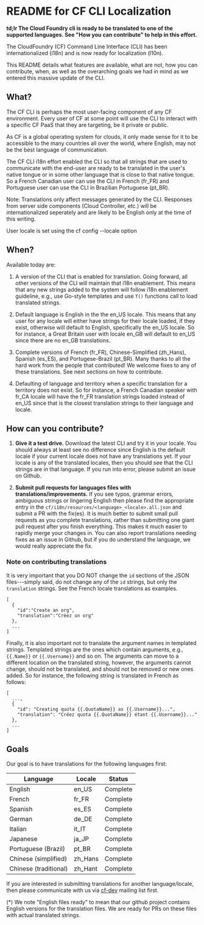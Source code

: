 # README for CF CLI Localization

__td;lr  The Cloud Foundry cli is ready to be translated to one of the supported languages. See "How you can contribute" to help in this effort.__

The CloudFoundry (CF) Command Line Interface (CLI) has been internationalized (i18n) and is now ready for localization (l10n).

This README details what features are available, what are not, how you can contribute, when, as well as the overarching goals we had in mind as we entered this massive update of the CLI.

## What?

The CF CLI is perhaps the most user-facing component of any CF environment. Every user of CF at some point will use the CLI to interact with a specific CF PaaS that they are targeting, be it private or public.

As CF is a global operating system for clouds, it only made sense for it to be accessible to the many countries all over the world, where English, may not be the best language of communication.

The CF CLI i18n effort enabled the CLI so that all strings that are used to communicate with the end-user are ready to be translated in the user's native tongue or in some other language that is close to that native tongue. So a French Canadian user can use the CLI in French (fr_FR) and Portuguese user can use the CLI in Brazilian Portuguese (pt_BR).

Note: Translations only affect messages generated by the CLI. Responses from server side components (Cloud Controller, etc.) will be internationalized seperately and are likely to be English only at the time of this writing.

User locale is set using the cf config --locale option

## When?

Available today are:

1. A version of the CLI that is enabled for translation. Going forward, all other versions of the CLI will maintain that i18n enablement. This means that any new strings added to the system will follow i18n enablement guideline, e.g., use Go-style templates and use `T()` functions call to load translated strings.

2. Default language is English in the the en_US locale. This means that any user for any locale will either have strings for their locale loaded, if they exist, otherwise will default to English, specifically the en_US locale. So for instance, a Great Britain user with locale en_GB will default to en_US since there are no en_GB translations.

3. Complete versions of French (fr_FR), Chinese-Simplified (zh_Hans), Spanish (es_ES), and Portugese-Brazil (pt_BR). Many thanks to all the hard work from the people that contributed! We welcome fixes to any of these translations. See next sections on how to contribute.

4. Defaulting of language and territory when a specific translation for a territory does not exist. So for instance, a French Canadian speaker with fr_CA locale will have the fr_FR translation strings loaded instead of en_US since that is the closest translation strings to their language and locale.

## How can you contribute?

1. __Give it a test drive.__ Download the latest CLI and try it in your locale. You should always at least see no difference since English is the default locale if your current locale does not have any translations yet. If your locale is any of the translated locales, then you should see that the CLI strings are in that language. If you run into error, please submit an issue on Github.

2. __Submit pull requests for languages files with translations/improvements.__ If you see typos, grammar errors, ambiguous strings or lingering English then please find the appropriate entry in the `cf/i18n/resources/<language>_<locale>.all.json` and submit a PR with the fix(es).  It is much better to submit small pull requests as you complete translations, rather than submitting one giant pull request after you finish everything.  This makes it much easier to rapidly merge your changes in.  You can also report translations needing fixes as an issue in Github, but if you do understand the language, we would really appreciate the fix.

### Note on contributing translations

It is very important that you DO NOT change the `id` sections of the JSON files---simply said, do not change any of the `id` strings, but only the `translation` strings. See the French locale translations as examples.

```
[
  {
    "id":"Create an org",
    "translation":"Créez un org"
  },
  ...
]
```

Finally, it is also important not to translate the argument names in templated strings. Templated strings are the ones which contain arguments, e.g., `{{.Name}}` or `{{.Username}}` and so on. The arguments can move to a different location on the translated string, however, the arguments cannot change, should not be translated, and should not be removed or new ones added. So for instance, the following string is translated in French as follows:

```
[
  ...,
  {
    "id": "Creating quota {{.QuotaName}} as {{.Username}}...",
    "translation": "Créez quota {{.QuotaName}} étant {{.Username}}..."
  },
  ...
]
```

## Goals

Our goal is to have translations for the following languages first:

| Language              | Locale | Status     |
|-----------------------|--------|------------|
| English               | en_US  | Complete   |
| French                | fr_FR  | Complete   |
| Spanish               | es_ES  | Complete   |
| German                | de_DE  | Complete   |
| Italian               | it_IT  | Complete   |
| Japanese              | ja_JP  | Complete   |
| Portuguese (Brazil)   | pt_BR  | Complete   |
| Chinese (simplified)  | zh_Hans  | Complete   |
| Chinese (traditional) | zh_Hant  | Complete   |

If you are interested in submitting translations for another language/locale, then please communicate with us via [cf-dev](https://lists.cloudfoundry.org/archives/list/cf-dev@lists.cloudfoundry.org/) mailing list first.

(*) We note "English files ready" to mean that our github project contains English versions for the translation files. We are ready for PRs on these files with actual translated strings.
